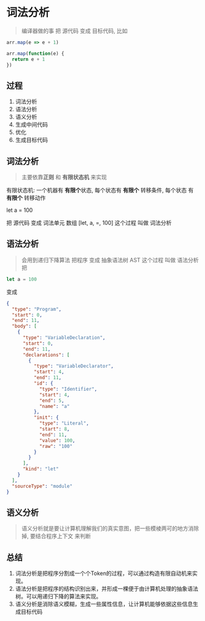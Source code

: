 # 词法分析
> 编译器做的事   把 源代码  变成  目标代码, 比如
```javascript
arr.map(e => e + 1)

arr.map(function(e) {
  return e + 1
})
```

## 过程
1. 词法分析
2. 语法分析
3. 语义分析
4. 生成中间代码
5. 优化
6. 生成目标代码


## 词法分析
> 主要依靠**正则** 和 **有限状态机** 来实现

有限状态机:   一个机器有 **有限个**状态, 每个状态有  **有限个**  转移条件,  每个状态  有  **有限个**  转移动作

let a = 100 

把  源代码  变成  词法单元  数组  [let, a, =, 100] 这个过程  叫做  词法分析



## 语法分析
> 会用到递归下降算法
把程序  变成  抽象语法树  AST  这个过程  叫做  语法分析
把
```javascript
let a = 100
```
变成
```json
{
  "type": "Program",
  "start": 0,
  "end": 11,
  "body": [
    {
      "type": "VariableDeclaration",
      "start": 0,
      "end": 11,
      "declarations": [
        {
          "type": "VariableDeclarator",
          "start": 4,
          "end": 11,
          "id": {
            "type": "Identifier",
            "start": 4,
            "end": 5,
            "name": "a"
          },
          "init": {
            "type": "Literal",
            "start": 8,
            "end": 11,
            "value": 100,
            "raw": "100"
          }
        }
      ],
      "kind": "let"
    }
  ],
  "sourceType": "module"
}
```

## 语义分析
> 语义分析就是要让计算机理解我们的真实意图，把一些模棱两可的地方消除掉, 要结合程序上下文  来判断


## 总结
1. 词法分析是把程序分割成一个个Token的过程，可以通过构造有限自动机来实现。
2. 语法分析是把程序的结构识别出来，并形成一棵便于由计算机处理的抽象语法树。可以用递归下降的算法来实现。
3. 语义分析是消除语义模糊，生成一些属性信息，让计算机能够依据这些信息生成目标代码


